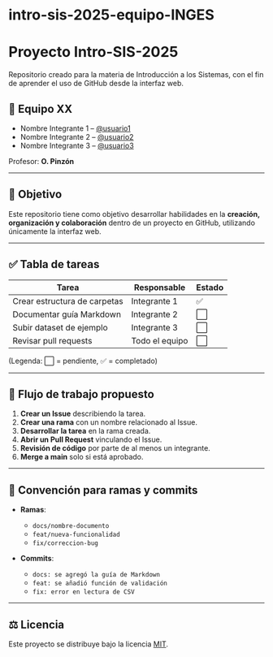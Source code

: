 # intro-sis-2025-equipo-INGES
 # Proyecto Intro-SIS-2025

Repositorio creado para la materia de Introducción a los Sistemas, con el fin de aprender el uso de GitHub desde la interfaz web.

## 👥 Equipo XX
- Nombre Integrante 1 – [@usuario1](https://github.com/usuario1)
- Nombre Integrante 2 – [@usuario2](https://github.com/usuario2)
- Nombre Integrante 3 – [@usuario3](https://github.com/usuario3)

Profesor: **O. Pinzón**

---

## 🎯 Objetivo
Este repositorio tiene como objetivo desarrollar habilidades en la **creación, organización y colaboración** dentro de un proyecto en GitHub, utilizando únicamente la interfaz web.  

---

## ✅ Tabla de tareas
| Tarea | Responsable | Estado |
|-------|-------------|--------|
| Crear estructura de carpetas | Integrante 1 | ✅ |
| Documentar guía Markdown | Integrante 2 | ⬜ |
| Subir dataset de ejemplo | Integrante 3 | ⬜ |
| Revisar pull requests | Todo el equipo | ⬜ |

(Legenda: ⬜ = pendiente, ✅ = completado)

---

## 🔄 Flujo de trabajo propuesto
1. **Crear un Issue** describiendo la tarea.  
2. **Crear una rama** con un nombre relacionado al Issue.  
3. **Desarrollar la tarea** en la rama creada.  
4. **Abrir un Pull Request** vinculando el Issue.  
5. **Revisión de código** por parte de al menos un integrante.  
6. **Merge a main** solo si está aprobado.  

---

## 🌿 Convención para ramas y commits
- **Ramas**:  
  - `docs/nombre-documento`  
  - `feat/nueva-funcionalidad`  
  - `fix/correccion-bug`

- **Commits**:  
  - `docs: se agregó la guía de Markdown`  
  - `feat: se añadió función de validación`  
  - `fix: error en lectura de CSV`  

---

## ⚖️ Licencia
Este proyecto se distribuye bajo la licencia [MIT](LICENSE).

